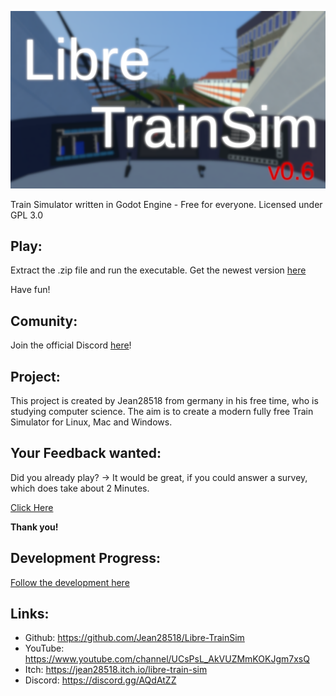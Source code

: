 ![Banner](LibreTrainSimLogo.png)

Train Simulator written in Godot Engine - Free for everyone. Licensed under GPL 3.0

## Play:
Extract the .zip file and run the executable.
Get the newest version [here](https://github.com/Jean28518/LibreTrainSim/releases)

Have fun!

## Comunity:
Join the official Discord [here](https://discord.gg/AQdAtZZ)!

## Project:
This project is created by Jean28518 from germany in his free time, who is studying computer science. The aim is to create a modern fully free Train Simulator for Linux, Mac and Windows.

## Your Feedback wanted:
Did you already play? -> It would be great, if you could answer a survey, which does take about 2 Minutes.

[Click Here](https://docs.google.com/forms/d/10eUjAZTn8tG8QG7Cv-DHkD1_F-86bH7ekJPyxUYxbY0/)

**Thank you!**

## Development Progress:
[Follow the development here](https://github.com/Jean28518/Libre-TrainSim/projects)

## Links:
- Github: https://github.com/Jean28518/Libre-TrainSim
- YouTube: https://www.youtube.com/channel/UCsPsL_AkVUZMmKOKJgm7xsQ
- Itch: https://jean28518.itch.io/libre-train-sim
- Discord: https://discord.gg/AQdAtZZ

